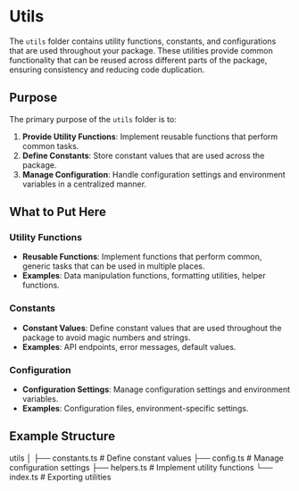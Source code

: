 # Utils

The `utils` folder contains utility functions, constants, and configurations that are used throughout your package. These utilities provide common functionality that can be reused across different parts of the package, ensuring consistency and reducing code duplication.

## Purpose

The primary purpose of the `utils` folder is to:

1. **Provide Utility Functions**: Implement reusable functions that perform common tasks.
2. **Define Constants**: Store constant values that are used across the package.
3. **Manage Configuration**: Handle configuration settings and environment variables in a centralized manner.

## What to Put Here

### Utility Functions

- **Reusable Functions**: Implement functions that perform common, generic tasks that can be used in multiple places.
- **Examples**: Data manipulation functions, formatting utilities, helper functions.

### Constants

- **Constant Values**: Define constant values that are used throughout the package to avoid magic numbers and strings.
- **Examples**: API endpoints, error messages, default values.

### Configuration

- **Configuration Settings**: Manage configuration settings and environment variables.
- **Examples**: Configuration files, environment-specific settings.

## Example Structure
utils
│
├── constants.ts # Define constant values
├── config.ts # Manage configuration settings
├── helpers.ts # Implement utility functions
└── index.ts # Exporting utilities
